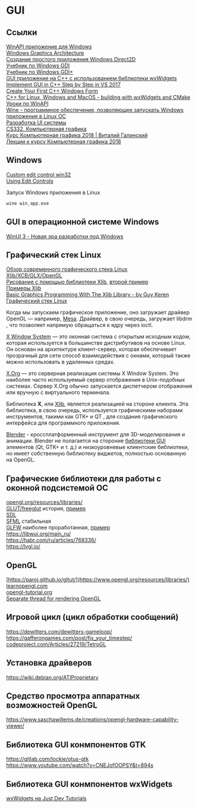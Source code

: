 # GUI

## Ссылки
[WinAPI приложение для Windows](https://www.youtube.com/watch?v=TzuYeY_K02c)  
[Windows Graphics Architecture](https://learn.microsoft.com/en-us/windows/win32/learnwin32/overview-of-the-windows-graphics-architecture)  
[Создание простого приложения Windows Direct2D](https://learn.microsoft.com/ru-ru/windows/win32/direct2d/direct2d-quickstart?source=recommendations)  
[Учебник по Windows GDI](https://zetcode.com/gui/winapi/gdi/)  
[Учебник по Windows GDI+](https://learn.microsoft.com/en-us/windows/win32/gdiplus/-gdiplus-drawing-a-line-use)  
[GUI приложение на C++ с использованием библиотеки wxWidgets](https://www.youtube.com/watch?v=BjQhp0eHmJw&list=PLFk1_lkqT8MbVOcwEppCPfjGOGhLvcf9G)  
[Implement GUI in C++ Step by Step in VS 2017](https://www.youtube.com/watch?v=SC6VfQbrjtY&list=PLmeQIS8S5cYPFkpAk6x-aF0KEB0rfJb-K&index=3)  
[Create Your First C++ Windows Form](https://www.youtube.com/watch?v=zv8DkkhBNR0)  
[C++ for Linux, Windows and MacOS - building with wxWidgets and CMake](https://www.youtube.com/watch?v=MfuBS9n5_aY&list=PL0qQTroQZs5vVmTuBew-nTx9DIu6rRl2c)  
[Уроки по WinAPI](https://www.youtube.com/watch?v=UluSI1P4Ijg&list=PLBOPkQsFLCR2H7_0Ss0W6y703J_ySRGi_)  
[Wine - программное обеспечение, позволяющее запускать Windows приложения в Linux ОС](https://www.winehq.org/)  
[Разработка UI системы](https://habr.com/ru/post/521306/)  
[CS332. Компьютерная графика](https://edu.mmcs.sfedu.ru/course/view.php?id=188)  
[Курс Компьютерная графика 2018 | Виталий Галинский ](https://www.youtube.com/watch?v=J6uINtQW7Ho&list=PL-_cKNuVAYAVK2E--20nqggd57jcipCk6)  
[Лекции к курсу Компьютерная графика 2018](https://www.school30.spb.ru/cgsg/cgc2018/)  

## Windows
[Custom edit control win32](https://stackoverflow.com/questions/8074047/custom-edit-control-win32)  
[Using Edit Controls](https://learn.microsoft.com/en-us/windows/win32/controls/using-edit-controls)  

Запуск Windows приложения в Linux
```cmd
wine win_app.exe
```
## GUI в операционной системе Windows
[WinUI 3 - Новая эра разработки под Windows](https://habr.com/ru/post/546576/)  

## Графический стек Linux
[Обзор современного графического стека Linux](https://bootlin.com/doc/training/graphics/graphics-slides.pdf)  
[Xlib/XCB/GLX/OpenGL](https://stackoverflow.com/questions/40543176/does-opengl-use-xlib-to-draw-windows-and-render-things-or-is-it-the-other-way-a)  
[Рисование с помощью библиотеки Xlib](https://linuxgazette.net/issue78/tougher.html), [второй пример](https://halverscience.net/c_programming/c_graphics_xwindows/c_graphics_xwindows.html)  
[Примеры Xlib](https://github.com/QMonkey/Xlib-demo/tree/master/src)  
[Basic Graphics Programming With The Xlib Library - by Guy Keren](http://web.archive.org/web/20071018025425/http://users.actcom.co.il/~choo/lupg/tutorials/xlib-programming/xlib-programming.html)  
[Графический стек Linux](https://www.baeldung.com/linux/gui)  

Когда мы запускаем графическое приложение, оно загружает драйвер OpenGL — например, [Mesa](https://docs.mesa3d.org/). Драйвер, в свою очередь, загружает libdrm , что позволяет напрямую обращаться к ядру через ioctl.

[X Window System](https://linux.die.net/man/7/x) — это оконная система с открытым исходным кодом, которая используется в большинстве дистрибутивов на основе Linux. Он основан на архитектуре клиент-сервер, которая обеспечивает прозрачный для сети способ взаимодействия с окнами, который также можно использовать в удаленных средах.  

[X.Org](https://en.wikipedia.org/wiki/X.Org_Server) — это серверная реализация системы X Window System. Это наиболее часто используемый сервер отображения в Unix-подобных системах. Сервер X.Org обычно запускается диспетчером отображения или вручную с виртуального терминала.  

Библиотека **X**, или [Xlib](https://tronche.com/gui/x/xlib/), является реализацией на стороне клиента. Эта библиотека, в свою очередь, используется графическими наборами инструментов, такими как GTK+ и QT , для создания графического интерфейса для программного приложения.  

[Blender](https://github.com/blender/blender/) - кроссплатформенный инструмент для 3D-моделирования и анимации. Blender не полагается на стороние [библиотеки GUI](https://philippegroarke.com/posts/2018/c++_ui_solutions/) элементов (Qt, GTK+ и т. д.) и низкоуровневые клиентские библиотеки, но имеет собственную библиотеку виджетов, полностью основанную на OpenGL.

## Графические библиотеки для работы с оконной подсистемой ОС
[opengl.org/resources/libraries/](https://www.opengl.org/resources/libraries/)  
[GLUT/freeglut](https://www.opengl.org/resources/libraries/glut/) история, [пример](http://www.codebind.com/linux-tutorials/install-opengl-ubuntu-linux/)  
[SDL](https://www.libsdl.org/)  
[SFML](https://www.sfml-dev.org/) стабильная  
[GLFW](https://www.glfw.org/) наиболее проработанная, [пример](https://learnopengl.com/code_viewer_gh.php?code=src/1.getting_started/2.1.hello_triangle/hello_triangle.cpp)  
https://libwui.org/main_ru/  
https://habr.com/ru/articles/768336/  
https://lvgl.io/  

## OpenGL
[https://paroj.github.io/gltut/](https://www.opengl.org/resources/libraries/)   
[learnopengl.com](https://learnopengl.com/Getting-started/Hello-Window)  
[opengl-tutorial.org](http://www.opengl-tutorial.org/ru/beginners-tutorials/tutorial-2-the-first-triangle/)  
[Separate thread for rendering OpenGL](http://www.songho.ca/opengl/gl_mvc.html)  

## Игровой цикл (цикл обработки сообщений)
https://dewitters.com/dewitters-gameloop/  
https://gafferongames.com/post/fix_your_timestep/  
[codeproject.com/Articles/27219/TetroGL](https://www.codeproject.com/Articles/27219/TetroGL-An-OpenGL-Game-Tutorial-in-C-for-Win32-Pla)  
## Установка драйверов
https://wiki.debian.org/ATIProprietary  

## Средство просмотра аппаратных возможностей OpenGL
https://www.saschawillems.de/creations/opengl-hardware-capability-viewer/ 

## Библиотека GUI конмпонентов GTK
https://gitlab.com/lockie/otus-gtk  
https://www.youtube.com/watch?v=CNEJofOOPSY&t=894s  

## Библиотека GUI конмпонентов wxWidgets
[wxWidgets на Just Dev Tutorials](https://www.youtube.com/watch?v=MfuBS9n5_aY&list=PL0qQTroQZs5vVmTuBew-nTx9DIu6rRl2c)  

